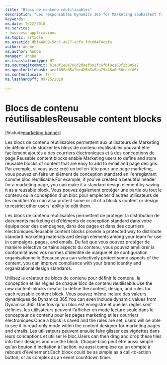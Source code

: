 ```yaml
---
title: "Blocs de contenu réutilisables"
description: "Les responsables Dynamics 365 for Marketing souhaitent fréquemment contrôler les flux de création et les fonctionnalités de modification de contenu marketing dans l'organisation."
keywords: 
ms.date: 7/22/2018
ms.service:
- business-applications
ms.topic: article
ms.assetid: dbf44d89-5dc7-4a17-acf0-fdc0d4f4cafe
author: Annbe
ms.author: Annbe
manager: AnnBe
ms.translationtype: HT
ms.sourcegitcommit: b1a0f1e04786d2daef091fc6f6f9c168f2b005e7
ms.openlocfilehash: aed1690a05a2be426b8a9aa79d48a0d66cecf86f
ms.contentlocale: fr-fr
ms.lasthandoff: 09/25/2018

---
```


# <a name="reusable-content-blocks"></a><span data-ttu-id="c4b01-103">Blocs de contenu réutilisables</span><span class="sxs-lookup"><span data-stu-id="c4b01-103">Reusable content blocks</span></span>

[!include[marketing banner](../../includes/marketing.md)]



<span data-ttu-id="c4b01-104">Les blocs de contenu réutilisables permettent aux utilisateurs de Marketing de définir et de stocker les blocs de contenu réutilisables pouvant être facilement ajoutés à des courriers électroniques et à des conceptions de page.</span><span class="sxs-lookup"><span data-stu-id="c4b01-104">Reusable content blocks enable Marketing users to define and store reusable blocks of content that are easy to add to email and page designs.</span></span> <span data-ttu-id="c4b01-105">Par exemple, si vous avez créé un bel en-tête pour une page marketing, vous pouvez en faire un élément de conception standard en l'enregistrant comme bloc réutilisable.</span><span class="sxs-lookup"><span data-stu-id="c4b01-105">For example, if you've created a beautiful header for a marketing page, you can make it a standard design element by saving it as a reusable block.</span></span> <span data-ttu-id="c4b01-106">Vous pouvez également protéger une partie ou tout le contenu ou la conception d'un bloc pour empêcher d'autres utilisateurs de les modifier.</span><span class="sxs-lookup"><span data-stu-id="c4b01-106">You can also protect some or all of a block's content or design to restrict other users' ability to edit them.</span></span> 

<span data-ttu-id="c4b01-107">Les blocs de contenu réutilisables permettent de protéger la distribution de documents marketing et d'éléments de conception standard dans votre équipe pour des campagnes, dans des pages et dans des courriers électroniques.</span><span class="sxs-lookup"><span data-stu-id="c4b01-107">Reusable content blocks provide a protected way to distribute standard marketing materials and design elements among your team for use in campaigns, pages, and emails.</span></span> <span data-ttu-id="c4b01-108">Du fait que vous pouvez protéger de manière sélective certains aspects du contenu, vous pouvez améliorer la conformité avec vos normes d'identité de marque et de configuration organisationnelle.</span><span class="sxs-lookup"><span data-stu-id="c4b01-108">Because you can selectively protect some aspects of the content, you can improve compliance with your brand identity and organizational design standards.</span></span>

<span data-ttu-id="c4b01-109">Utilisez le créateur de blocs de contenu pour définir le contenu, la conception et les règles de chaque bloc de contenu réutilisable.</span><span class="sxs-lookup"><span data-stu-id="c4b01-109">Use the new content-blocks creator to define the content, design, and rules for each reusable content block.</span></span> <span data-ttu-id="c4b01-110">Vous pouvez même inclure des valeurs dynamiques de Dynamics 365.</span><span class="sxs-lookup"><span data-stu-id="c4b01-110">You can even include dynamic values from Dynamics 365.</span></span> <span data-ttu-id="c4b01-111">Une fois qu'un bloc est enregistré et que les règles sont définies, les utilisateurs peuvent l'afficher en mode lecture seule dans le concepteur de contenu pour les pages marketing et les courriers électroniques.</span><span class="sxs-lookup"><span data-stu-id="c4b01-111">Once a block is saved and the rules are set, users will be able to see it in read-only mode within the content designer for marketing pages and emails.</span></span> <span data-ttu-id="c4b01-112">Les utilisateurs peuvent ensuite faire glisser ces vignettes dans leurs conceptions et utiliser le bloc.</span><span class="sxs-lookup"><span data-stu-id="c4b01-112">Users can then drag and drop these tiles into their designs and use the block.</span></span> <span data-ttu-id="c4b01-113">Chaque bloc peut être aussi simple qu'un bouton d'incitation à l'action, ou aussi complexe qu'un compte à rebours d'événement.</span><span class="sxs-lookup"><span data-stu-id="c4b01-113">Each block could be as simple as a call-to-action button, or as complex as an event countdown timer.</span></span>  

<!--
### Who uses this feature
Marketers, marketing managers, and content designers
### Setup required
Administrators can easily set up and configure the feature in the app settings.
-->

